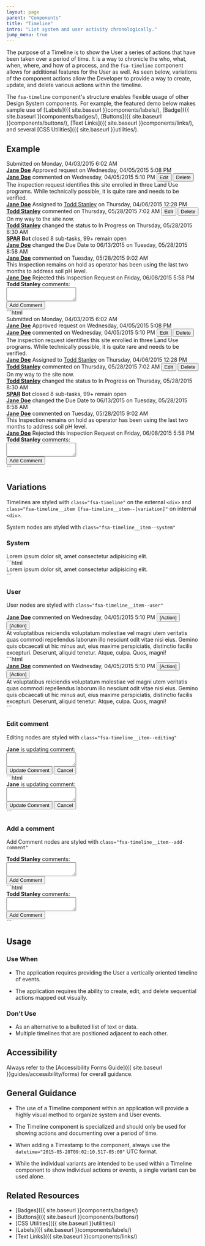 ```yaml
---
layout: page
parent: "Components"
title: "Timeline"
intro: "List system and user activity chronologically."
jump_menu: true
---
```


The purpose of a Timeline is to show the User a series of actions that have been taken over a period of time. It is a way to chronicle the who, what, when, where, and how of a process, and the `fsa-timeline` component allows for additional features for the User as well. As seen below, variations of the component actions allow the Developer to provide a way to create, update, and delete various actions within the timeline.

The `fsa-timeline` component's structure enables flexible usage of other Design System components. For example, the featured demo below makes sample use of [Labels]({{ site.baseurl }}components/labels/), [Badge]({{ site.baseurl }}components/badges/), [Buttons]({{ site.baseurl }}components/buttons/), [Text Links]({{ site.baseurl }}components/links/), and several [CSS Utilities]({{ site.baseurl }}utilities/).

## Example

<div class="ds-preview ds-preview--default-bg">
  <div class="fsa-timeline">
    <div class="fsa-timeline__item fsa-timeline__item--system">
      <div class="fsa-timeline__hd">
        <span class="fsa-label">Submitted</span> on
        <time datetime="2015-05-28T09:02:10.517-05:00">Monday, 04/03/2015 6:02 AM</time>
      </div>
    </div>
    <div class="fsa-timeline__item fsa-timeline__item--system">
      <div class="fsa-timeline__hd">
        <strong><a href="link.html">Jane Doe</a></strong> <span class="fsa-label">Approved</span> request on
        <time datetime="2015-05-28T09:02:10.517-05:00">Wednesday, 04/05/2015 5:08 PM</time>
      </div>
    </div>
    <div class="fsa-timeline__item fsa-timeline__item--user">
      <div class="fsa-timeline__hd">
        <strong><a href="link.html">Jane Doe</a></strong> commented on
        <time datetime="2015-05-28T09:02:10.517-05:00">Wednesday, 04/05/2015 5:10 PM</time>
        <span class="fsa-timeline__action"> <button class="fsa-btn fsa-btn--small fsa-btn--flat" type="button" onclick="alert('See **.fsa-timeline__item--editing** example.')">Edit</button> <button class="fsa-btn fsa-btn--small fsa-btn--flat" type="button" onclick="alert('Likely use a **Prompt** Notification variation.')">Delete</button> </span>
      </div>
      <div class="fsa-timeline__bd">
        The inspection request identifies this site enrolled in three Land Use programs. While technically possible, it is quite rare and needs to be verified.
      </div>
    </div>
    <div class="fsa-timeline__item fsa-timeline__item--system">
      <div class="fsa-timeline__hd">
        <strong><a href="link.html">Jane Doe</a></strong>
        <span class="fsa-label fsa-label--general">Assigned</span> to <a href="link.html">Todd Stanley</a> on
        <time datetime="2015-05-28T09:02:10.517-05:00">Thursday, 04/06/2015 12:28 PM</time>
      </div>
    </div>
    <div class="fsa-timeline__item fsa-timeline__item--user">
      <div class="fsa-timeline__hd">
        <strong><a href="link.html">Todd Stanley</a></strong> commented on
        <time datetime="2015-05-28T09:02:10.517-05:00">Thursday, 05/28/2015 7:02 AM</time>
        <span class="fsa-timeline__action"> <button class="fsa-btn fsa-btn--small fsa-btn--flat" type="button" onclick="alert('See **.fsa-timeline__item--editing** example.')">Edit</button> <button class="fsa-btn fsa-btn--small fsa-btn--flat" type="button" onclick="alert('Likely use a **Prompt** Notification variation.')">Delete</button> </span>
      </div>
      <div class="fsa-timeline__bd">
        On my way to the site now.
      </div>
    </div>
    <div class="fsa-timeline__item fsa-timeline__item--system">
      <div class="fsa-timeline__hd">
        <strong><a href="link.html">Todd Stanley</a></strong> changed the status to
        <span class="fsa-label fsa-label--warning">In Progress</span> on
        <time datetime="2015-05-28T09:02:10.517-05:00">Thursday, 05/28/2015 8:30 AM</time>
      </div>
    </div>
    <div class="fsa-timeline__item fsa-timeline__item--system">
      <div class="fsa-timeline__hd">
        <strong><abbr title="SPA Reference App">SPAR</abbr> Bot</strong> closed <span class="fsa-badge fsa-badge--neutral">8</span> sub-tasks, <span class="fsa-badge fsa-badge--neutral">99+</span> remain open
      </div>
    </div>
    <div class="fsa-timeline__item fsa-timeline__item--system">
      <div class="fsa-timeline__hd">
        <strong><a href="link.html">Jane Doe</a></strong> changed the Due Date to
        <time datetime="2015-05-28T09:02:10.517-05:00">06/13/2015</time> on
        <time datetime="2015-05-28T09:02:10.517-05:00">Tuesday, 05/28/2015 8:58 AM</time>
      </div>
    </div>
    <div class="fsa-timeline__item fsa-timeline__item--user">
      <div class="fsa-timeline__hd">
        <strong><a href="link.html">Jane Doe</a></strong> commented on
        <time datetime="2015-05-28T09:02:10.517-05:00">Tuesday, 05/28/2015 9:02 AM</time>
      </div>
      <div class="fsa-timeline__bd">
        This Inspection remains on hold as operator has been using the last two months to address soil pH level.
      </div>
    </div>
    <div class="fsa-timeline__item fsa-timeline__item--system">
      <div class="fsa-timeline__hd">
        <strong><a href="link.html">Jane Doe</a></strong> <span class="fsa-label fsa-label--alert">Rejected</span> this Inspection Request on
        <time datetime="2015-05-28T09:02:10.517-05:00">Friday, 06/08/2015 5:58 PM</time>
      </div>
    </div>
    <div class="fsa-timeline__item fsa-timeline__item--add-comment">
      <div class="fsa-timeline__hd">
        <label class="fsa-field__label" for="inspectionCommentField--104"><strong>Todd Stanley</strong> comments:</label>
      </div>
      <div class="fsa-timeline__bd">
        <div class="fsa-m-b--s">
          <textarea class="fsa-textarea fsa-textarea--block" id="inspectionCommentField--104" name="inspectionCommentField"></textarea>
        </div>
        <button class="fsa-btn fsa-btn--primary" type="submit">Add Comment</button>
      </div>
    </div>
  </div>
</div>
```html
<div class="fsa-timeline">
  <div class="fsa-timeline__item fsa-timeline__item--system">
    <div class="fsa-timeline__hd">
      <span class="fsa-label">Submitted</span> on
      <time datetime="2015-05-28T09:02:10.517-05:00">Monday, 04/03/2015 6:02 AM</time>
    </div>
  </div>
  <div class="fsa-timeline__item fsa-timeline__item--system">
    <div class="fsa-timeline__hd">
      <strong><a href="link.html">Jane Doe</a></strong> <span class="fsa-label">Approved</span> request on
      <time datetime="2015-05-28T09:02:10.517-05:00">Wednesday, 04/05/2015 5:08 PM</time>
    </div>
  </div>
  <div class="fsa-timeline__item fsa-timeline__item--user">
    <div class="fsa-timeline__hd">
      <strong><a href="link.html">Jane Doe</a></strong> commented on
      <time datetime="2015-05-28T09:02:10.517-05:00">Wednesday, 04/05/2015 5:10 PM</time>
      <span class="fsa-timeline__action"> <button class="fsa-btn fsa-btn--small fsa-btn--flat" type="button" onclick="alert('See **.fsa-timeline__item--editing** example.')">Edit</button> <button class="fsa-btn fsa-btn--small fsa-btn--flat" type="button" onclick="alert('Likely use a **Prompt** Notification variation.')">Delete</button> </span>
    </div>
    <div class="fsa-timeline__bd">
      The inspection request identifies this site enrolled in three Land Use programs. While technically possible, it is quite rare and needs to be verified.
    </div>
  </div>
  <div class="fsa-timeline__item fsa-timeline__item--system">
    <div class="fsa-timeline__hd">
      <strong><a href="link.html">Jane Doe</a></strong>
      <span class="fsa-label fsa-label--general">Assigned</span> to <a href="link.html">Todd Stanley</a> on
      <time datetime="2015-05-28T09:02:10.517-05:00">Thursday, 04/06/2015 12:28 PM</time>
    </div>
  </div>
  <div class="fsa-timeline__item fsa-timeline__item--user">
    <div class="fsa-timeline__hd">
      <strong><a href="link.html">Todd Stanley</a></strong> commented on
      <time datetime="2015-05-28T09:02:10.517-05:00">Thursday, 05/28/2015 7:02 AM</time>
      <span class="fsa-timeline__action"> <button class="fsa-btn fsa-btn--small fsa-btn--flat" type="button" onclick="alert('See **.fsa-timeline__item--editing** example.')">Edit</button> <button class="fsa-btn fsa-btn--small fsa-btn--flat" type="button" onclick="alert('Likely use a **Prompt** Notification variation.')">Delete</button> </span>
    </div>
    <div class="fsa-timeline__bd">
      On my way to the site now.
    </div>
  </div>
  <div class="fsa-timeline__item fsa-timeline__item--system">
    <div class="fsa-timeline__hd">
      <strong><a href="link.html">Todd Stanley</a></strong> changed the status to
      <span class="fsa-label fsa-label--warning">In Progress</span> on
      <time datetime="2015-05-28T09:02:10.517-05:00">Thursday, 05/28/2015 8:30 AM</time>
    </div>
  </div>
  <div class="fsa-timeline__item fsa-timeline__item--system">
    <div class="fsa-timeline__hd">
      <strong><abbr title="SPA Reference App">SPAR</abbr> Bot</strong> closed <span class="fsa-badge fsa-badge--neutral">8</span> sub-tasks, <span class="fsa-badge fsa-badge--neutral">99+</span> remain open
    </div>
  </div>
  <div class="fsa-timeline__item fsa-timeline__item--system">
    <div class="fsa-timeline__hd">
      <strong><a href="link.html">Jane Doe</a></strong> changed the Due Date to
      <time datetime="2015-05-28T09:02:10.517-05:00">06/13/2015</time> on
      <time datetime="2015-05-28T09:02:10.517-05:00">Tuesday, 05/28/2015 8:58 AM</time>
    </div>
  </div>
  <div class="fsa-timeline__item fsa-timeline__item--user">
    <div class="fsa-timeline__hd">
      <strong><a href="link.html">Jane Doe</a></strong> commented on
      <time datetime="2015-05-28T09:02:10.517-05:00">Tuesday, 05/28/2015 9:02 AM</time>
    </div>
    <div class="fsa-timeline__bd">
      This Inspection remains on hold as operator has been using the last two months to address soil pH level.
    </div>
  </div>
  <div class="fsa-timeline__item fsa-timeline__item--system">
    <div class="fsa-timeline__hd">
      <strong><a href="link.html">Jane Doe</a></strong> <span class="fsa-label fsa-label--alert">Rejected</span> this Inspection Request on
      <time datetime="2015-05-28T09:02:10.517-05:00">Friday, 06/08/2015 5:58 PM</time>
    </div>
  </div>
  <div class="fsa-timeline__item fsa-timeline__item--add-comment">
    <div class="fsa-timeline__hd">
      <label class="fsa-field__label" for="inspectionCommentField--104"><strong>Todd Stanley</strong> comments:</label>
    </div>
    <div class="fsa-timeline__bd">
      <div class="fsa-m-b--s">
        <textarea class="fsa-textarea fsa-textarea--block" id="inspectionCommentField--104" name="inspectionCommentField"></textarea>
      </div>
      <button class="fsa-btn fsa-btn--primary" type="submit">Add Comment</button>
    </div>
  </div>
</div>
```

## Variations

Timelines are styled with `class="fsa-timeline"` on the external `<div>` and `class="fsa-timeline__item [fsa-timeline__item--[variation]"` on internal `<div>`.

System nodes are styled with `class="fsa-timeline__item--system"`

### System
<div class="ds-preview ds-preview--default-bg">
  <div class="fsa-timeline__item fsa-timeline__item--system">
    <div class="fsa-timeline__hd">
      Lorem ipsum dolor sit, amet consectetur adipisicing elit.
    </div>
  </div>
</div>
```html
<div class="fsa-timeline__item fsa-timeline__item--system">
  <div class="fsa-timeline__hd">
    Lorem ipsum dolor sit, amet consectetur adipisicing elit.
  </div>
</div>
```

### User

User nodes are styled with `class="fsa-timeline__item--user"`

<div class="ds-preview ds-preview--default-bg">
  <div class="fsa-timeline__item fsa-timeline__item--user">
    <div class="fsa-timeline__hd">
      <strong><a href="link.html">Jane Doe</a></strong> commented on
      <time datetime="2015-05-28T09:02:10.517-05:00">Wednesday, 04/05/2015 5:10 PM</time>
      <span class="fsa-timeline__action"> <button class="fsa-btn fsa-btn--small fsa-btn--flat" type="button">[Action]</button> <button class="fsa-btn fsa-btn--small fsa-btn--flat" type="button">[Action]</button> </span>
    </div>
    <div class="fsa-timeline__bd">
      At voluptatibus reiciendis voluptatum molestiae vel magni utem veritatis quas commodi repellendus laborum illo nesciunt odit vitae nisi eius. Gemino quis obcaecati ut hic minus aut, eius maxime perspiciatis, distinctio facilis excepturi. Deserunt, aliquid tenetur. Atque, culpa. Quos, magni!
    </div>
  </div>
</div>
```html
<div class="fsa-timeline__item fsa-timeline__item--user">
  <div class="fsa-timeline__hd">
    <strong><a href="link.html">Jane Doe</a></strong> commented on
    <time datetime="2015-05-28T09:02:10.517-05:00">Wednesday, 04/05/2015 5:10 PM</time>
    <span class="fsa-timeline__action"> <button class="fsa-btn fsa-btn--small fsa-btn--flat" type="button">[Action]</button> <button class="fsa-btn fsa-btn--small fsa-btn--flat" type="button">[Action]</button> </span>
  </div>
  <div class="fsa-timeline__bd">
    At voluptatibus reiciendis voluptatum molestiae vel magni utem veritatis quas commodi repellendus laborum illo nesciunt odit vitae nisi eius. Gemino quis obcaecati ut hic minus aut, eius maxime perspiciatis, distinctio facilis excepturi. Deserunt, aliquid tenetur. Atque, culpa. Quos, magni!
  </div>
</div>
```

### Edit comment

Editing nodes are styled with `class="fsa-timeline__item--editing"`

<div class="ds-preview ds-preview--default-bg">
  <div class="fsa-timeline__item fsa-timeline__item--user fsa-timeline__item--editing">
    <div class="fsa-timeline__hd">
      <label class="fsa-field__label" for="inspectionCommentEditSample--56w6w440"><strong>Jane</strong> is updating comment:</label>
    </div>
    <div class="fsa-timeline__bd">
      <div class="fsa-m-b--s">
        <textarea class="fsa-textarea fsa-textarea--block" id="inspectionCommentEditSample--56w6w440" name="inspectionCommentEditSample--56w6w440"></textarea>
      </div>
      <button class="fsa-btn fsa-btn--primary fsa-btn--small" type="submit" onclick="alert('1. Repaint this fsa-timeline__item to original state with updated content.\n\n2. Growl Notification noting success.')">Update Comment</button>
      <button class="fsa-btn fsa-btn--small fsa-btn--flat" type="button" onclick="alert('Revert to last saved comment. No prompt necessary.')">Cancel</button>
    </div>
  </div>
</div>
```html
<div class="fsa-timeline__item fsa-timeline__item--user fsa-timeline__item--editing">
  <div class="fsa-timeline__hd">
    <label class="fsa-field__label" for="inspectionCommentEditSample--56w6w440"><strong>Jane</strong> is updating comment:</label>
  </div>
  <div class="fsa-timeline__bd">
    <div class="fsa-m-b--s">
      <textarea class="fsa-textarea fsa-textarea--block" id="inspectionCommentEditSample--56w6w440" name="inspectionCommentEditSample--56w6w440"></textarea>
    </div>
    <button class="fsa-btn fsa-btn--primary fsa-btn--small" type="submit" onclick="alert('1. Repaint this fsa-timeline__item to original state with updated content.\n\n2. Growl Notification noting success.')">Update Comment</button>
    <button class="fsa-btn fsa-btn--small fsa-btn--flat" type="button" onclick="alert('Revert to last saved comment. No prompt necessary.')">Cancel</button>
  </div>
</div>
```

### Add a comment

Add Comment nodes are styled with `class="fsa-timeline__item--add-comment"`

<div class="ds-preview ds-preview--default-bg">
  <div class="fsa-timeline__item fsa-timeline__item--add-comment">
    <div class="fsa-timeline__hd">
      <label class="fsa-field__label" for="inspectionCommentField--669"><strong>Todd Stanley</strong> comments:</label>
    </div>
    <div class="fsa-timeline__bd">
      <div class="fsa-m-b--s">
        <textarea class="fsa-textarea fsa-textarea--block" id="inspectionCommentField--669" name="inspectionCommentField"></textarea>
      </div>
      <button class="fsa-btn fsa-btn--primary" type="submit">Add Comment</button>
    </div>
  </div>
</div>
```html
<div class="fsa-timeline__item fsa-timeline__item--add-comment">
  <div class="fsa-timeline__hd">
    <label class="fsa-field__label" for="inspectionCommentField--669"><strong>Todd Stanley</strong> comments:</label>
  </div>
  <div class="fsa-timeline__bd">
    <div class="fsa-m-b--s">
      <textarea class="fsa-textarea fsa-textarea--block" id="inspectionCommentField--669" name="inspectionCommentField"></textarea>
    </div>
    <button class="fsa-btn fsa-btn--primary" type="submit">Add Comment</button>
  </div>
</div>
```

## Usage

### Use When

* The application requires providing the User a vertically oriented timeline of events.

* The application requires the ability to create, edit, and delete sequential actions mapped out visually.

### Don't Use

* As an alternative to a bulleted list of text or data.
* Multiple timelines that are positioned adjacent to each other.

## Accessibility

Always refer to the [Accessibility Forms Guide]({{ site.baseurl }}guides/accessibility/forms) for overall guidance.


## General Guidance

* The use of a Timeline component within an application will provide a highly visual method to organize system and User events.

* The Timeline component is specialized and should only be used for showing actions and documenting over a period of time.

* When adding a Timestamp to the component, always use the `datetime="2015-05-28T09:02:10.517-05:00"` UTC format.

* While the individual variants are intended to be used within a Timeline component to show individual actions or events, a single variant can be used alone.


## Related Resources

* [Badges]({{ site.baseurl }}components/badges/)
* [Buttons]({{ site.baseurl }}components/buttons/)
* [CSS Utilities]({{ site.baseurl }}utilities/)
* [Labels]({{ site.baseurl }}components/labels/)
* [Text Links]({{ site.baseurl }}components/links/)
